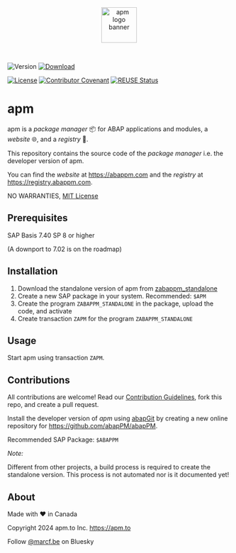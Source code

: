 <div align="center">
  <picture>
    <source media="(prefers-color-scheme: auto)" srcset="https://github.com/abapPM/abapPM/blob/main/img/apm_banner_dark.svg?raw=true&ver=1.0.0">
    <source media="(prefers-color-scheme: light)" srcset="https://github.com/abapPM/abapPM/blob/main/img/apm_banner.svg?raw=true&ver=1.0.0">
    <source media="(prefers-color-scheme: dark)" srcset="https://github.com/abapPM/abapPM/blob/main/img/apm_banner_dark.svg?raw=true&ver=1.0.0">
    <img height="80" alt="apm logo banner" src="https://github.com/abapPM/abapPM/blob/main/img/apm_banner_dark.svg?raw=true&ver=1.0.0">
  </picture>
  <p>&nbsp;</p>
</div>

![Version](https://img.shields.io/endpoint?url=https://shield.abap.space/version-shield-json/github/abapPM/abapPM/src/core/zif_abappm_version.intf.abap/c_version&label=Version&color=blue)
[![Download](https://img.shields.io/badge/Download-Click_Here-blue)](https://github.com/abapPM/abapPM/build/zabappm_standalone.abap)

[![License](https://img.shields.io/github/license/abapPM/abapPM?label=License&color=success)](LICENSE)
[![Contributor Covenant](https://img.shields.io/badge/Contributor%20Covenant-2.1-4baaaa.svg?color=success)](https://github.com/abapPM/.github/blob/main/CODE_OF_CONDUCT.md)
[![REUSE Status](https://api.reuse.software/badge/github.com/abapPM/abapPM)](https://api.reuse.software/info/github.com/abapPM/abapPM)

# apm

apm is a *package manager* 📦 for ABAP applications and modules, a *website* 🌐, and a *registry* 📑.

This repository contains the source code of the *package manager* i.e. the developer version of apm. 

You can find the *website* at https://abappm.com and the *registry* at https://registry.abappm.com.

NO WARRANTIES, [MIT License](LICENSE)

## Prerequisites

SAP Basis 7.40 SP 8 or higher 

(A downport to 7.02 is on the roadmap)

## Installation

1. Download the standalone version of apm from [zabappm_standalone](https://github.com/abapPM/abapPM/build/zabappm_standalone.abap)
1. Create a new SAP package in your system. Recommended: `$APM`
1. Create the program `ZABAPPM_STANDALONE` in the package, upload the code, and activate
1. Create transaction `ZAPM` for the program `ZABAPPM_STANDALONE`

## Usage

Start apm using transaction `ZAPM`.

## Contributions

All contributions are welcome! Read our [Contribution Guidelines](https://github.com/abapPM/abapPM/CONTRIBUTING.md), fork this repo, and create a pull request.

Install the developer version of *apm* using [abapGit](https://github.com/abapGit/abapGit) by creating a new online repository for https://github.com/abapPM/abapPM.

Recommended SAP Package: `$ABAPPM`

*Note:*

Different from other projects, a build process is required to create the standalone version. This process is not automated nor is it documented yet! 

## About

Made with ❤️ in Canada

Copyright 2024 apm.to Inc. <https://apm.to>

Follow [@marcf.be](https://bsky.app/profile/marcf.be) on Bluesky
